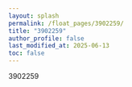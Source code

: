 ```yaml
---
layout: splash
permalink: /float_pages/3902259/
title: "3902259"
author_profile: false
last_modified_at: 2025-06-13
toc: false
---
```

 
3902259
